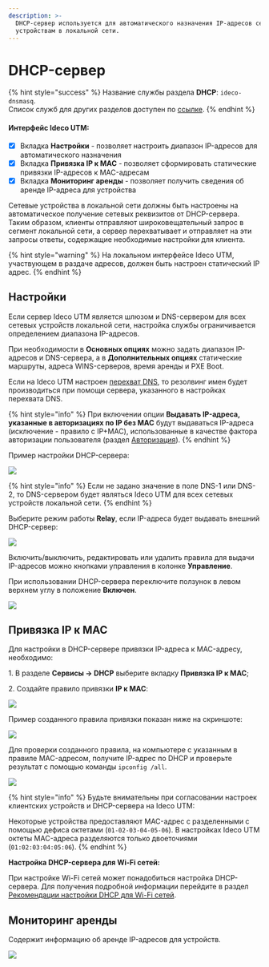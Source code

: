 ```yaml
---
description: >-
  DHCP-сервер используется для автоматического назначения IP-адресов сетевым
  устройствам в локальной сети.
---
```


# DHCP-сервер

{% hint style="success" %}
Название службы раздела **DHCP**: `ideco-dnsmasq`. \
Список служб для других разделов доступен по [ссылке](../server-management/terminal.md).
{% endhint %}

#### Интерфейс Ideco UTM:

* [x] Вкладка **Настройки** - позволяет настроить диапазон IP-адресов для автоматического назначения
* [x] Вкладка **Привязка IP к MAC** - позволяет сформировать статические привязки IP-адресов к MAC-адресам
* [x] Вкладка **Мониторинг аренды** - позволяет получить сведения об аренде IP-адреса для устройства

Сетевые устройства в локальной сети должны быть настроены на автоматическое получение сетевых реквизитов от DHCP-сервера. Таким образом, клиенты отправляют широковещательный запрос в сегмент локальной сети, а сервер перехватывает и отправляет на эти запросы ответы, содержащие необходимые настройки для клиента.

{% hint style="warning" %}
На локальном интерфейсе Ideco UTM, участвующем в раздаче адресов, должен быть настроен статический IP адрес.
{% endhint %}

## Настройки

Если сервер Ideco UTM является шлюзом и DNS-сервером для всех сетевых устройств локальной сети, настройка службы ограничивается определением диапазона IP-адресов. 

При необходимости в **Основных опциях** можно задать диапазон IP-адресов и DNS-сервера, а в **Дополнительных опциях** статические маршруты, адреса WINS-серверов, время аренды и PXE Boot. 

Если на Ideco UTM настроен [перехват DNS](dns/#perekhvat-dns-zaprosov), то резолвинг имен будет производиться при помощи сервера, указанного в настройках перехвата DNS.

{% hint style="info" %}
При включении опции **Выдавать IP-адреса, указанные в авторизациях по IP без MAC** будут выдаваться IP-адреса (исключение - правило с IP+MAC), использованные в качестве фактора авторизации пользователя (раздел [Авторизация](../users/authorization/README.md)).
{% endhint %}

Пример настройки DHCP-сервера:

![](../../.gitbook/assets/dhcp.png)

{% hint style="info" %}
Если не задано значение в поле DNS-1 или DNS-2, то DNS-сервером будет являться Ideco UTM для всех сетевых устройств локальной сети. 
{% endhint %}

Выберите режим работы **Relay**, если IP-адреса будет выдавать внешний DHCP-сервер:

![](../../.gitbook/assets/dhcp6.png)

Включить/выключить, редактировать или удалить правила для выдачи IP-адресов можно кнопками управления в колонке **Управление**.

При использовании DHCP-сервера переключите ползунок в левом верхнем углу в положение **Включен**.

![](../../.gitbook/assets/dhcp.gif)

## Привязка IP к MAC

Для настройки в DHCP-сервере привязки IP-адреса к MAC-адресу, необходимо:

1\. В разделе **Сервисы -> DHCP** выберите вкладку **Привязка IP к MAC**;

2\. Создайте правило привязки **IP к MAC**:

![](../../.gitbook/assets/dhcp2.png)

Пример созданного правила привязки показан ниже на скриншоте:

![](../../.gitbook/assets/dhcp3.png)

Для проверки созданного правила, на компьютере с указанным в правиле MAC-адресом, получите IP-адрес по DHCP и проверьте результат с помощью команды `ipconfig /all`.

![](../../.gitbook/assets/dhcp4.png)

{% hint style="info" %}
Будьте внимательны при согласовании настроек клиентских устройств и DHCP-сервера на Ideco UTM:

Некоторые устройства предоставляют MAC-адрес с разделенными с помощью дефиса октетами (`01-02-03-04-05-06`). В настройках Ideco UTM октеты MAC-адреса разделяются только двоеточиями (`01:02:03:04:05:06`). 
{% endhint %}

**Настройка DHCP-сервера для Wi-Fi сетей:**

При настройке Wi-Fi сетей может понадобиться настройка DHCP-сервера. Для получения подробной информации перейдите в раздел [Рекомендации настройки DHCP для Wi-Fi сетей](../users/wifi-network.md).

## Мониторинг аренды

Содержит информацию об аренде IP-адресов для устройств.

![](../../.gitbook/assets/dhcp5.png)